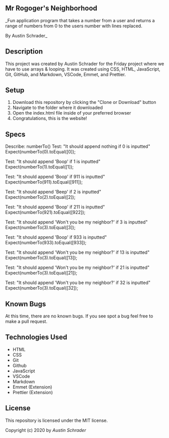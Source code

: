 ## Mr Rogoger's Neighborhood

\_Fun application program that takes a number from a user and returns a range of numbers from 0 to the users number with lines replaced.

By Austin Schrader\_

## Description

This project was created by Austin Schrader for the Friday project where we have to use arrays & looping. It was created using CSS, HTML, JavaScript, Git, GitHub, and Markdown, VSCode, Emmet, and Prettier.

## Setup

1. Download this repository by clicking the "Clone or Download" button
2. Navigate to the folder where it downloaded
3. Open the index.html file inside of your preferred browser
4. Congratulations, this is the website!

## Specs

Describe: numberTo()
Test: "It should append nothing if 0 is inputted"
Expect(numberTo(0).toEqual([0]);

Test: "It should append 'Boop' if 1 is inputted"
Expect(numberTo(1).toEqual([1]);

Test: "It should append 'Boop' if 911 is inputted"
Expect(numberTo(911).toEqual([911]);

Test: "It should append 'Beep' if 2 is inputted"
Expect(numberTo(2).toEqual([2]);

Test: "It should append 'Boop' if 211 is inputted"
Expect(numberTo(921).toEqual([922]);

Test: "It should append 'Won't you be my neighbor?' if 3 is inputted"
Expect(numberTo(3).toEqual([3]);

Test: "It should append 'Boop' if 933 is inputted"
Expect(numberTo(933).toEqual([933]);

Test: "It should append 'Won't you be my neighbor?' if 13 is inputted"
Expect(numberTo(3).toEqual([13]);

Test: "It should append 'Won't you be my neighbor?' if 21 is inputted"
Expect(numberTo(3).toEqual([21]);

Test: "It should append 'Won't you be my neighbor?' if 32 is inputted"
Expect(numberTo(3).toEqual([32]);

## Known Bugs

At this time, there are no known bugs. If you see spot a bug feel free to make a pull request.

## Technologies Used

- HTML
- CSS
- Git
- Github
- JavaScript
- VSCode
- Markdown
- Emmet (Extension)
- Prettier (Extension)

## License

This repository is licensed under the MIT license.

Copyright (c) 2020 by _Austin Schrader_
